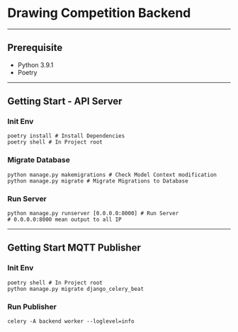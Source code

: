 # Drawing Competition Backend

---

## Prerequisite

- Python 3.9.1
- Poetry

---

## Getting Start - API Server

### Init Env

```shell
poetry install # Install Dependencies
poetry shell # In Project root
```

### Migrate Database

```shell
python manage.py makemigrations # Check Model Context modification
python manage.py migrate # Migrate Migrations to Database
```

### Run Server

```shell
python manage.py runserver [0.0.0.0:8000] # Run Server
# 0.0.0.0:8000 mean output to all IP
```

---

## Getting Start MQTT Publisher

### Init Env

```shell
poetry shell # In Project root
python manage.py migrate django_celery_beat
```

### Run Publisher

```shell
celery -A backend worker --loglevel=info
```